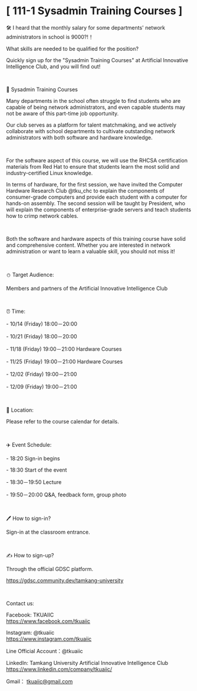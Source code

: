 # [ 111-1 Sysadmin Training Courses ]

🛠 I heard that the monthly salary for some departments' network administrators in school is 9000?!！

What skills are needed to be qualified for the position?

Quickly sign up for the "Sysadmin Training Courses" at Artificial Innovative Intelligence Club, and you will find out!

&nbsp;

📎 Sysadmin Training Courses

Many departments in the school often struggle to find students who are capable of being network administrators, and even capable students may not be aware of this part-time job opportunity.

Our club serves as a platform for talent matchmaking, and we actively collaborate with school departments to cultivate outstanding network administrators with both software and hardware knowledge.

&nbsp;

For the software aspect of this course, we will use the RHCSA certification materials from Red Hat to ensure that students learn the most solid and industry-certified Linux knowledge.

In terms of hardware, for the first session, we have invited the Computer Hardware Research Club @tku_chc to explain the components of consumer-grade computers and provide each student with a computer for hands-on assembly. The second session will be taught by President, who will explain the components of enterprise-grade servers and teach students how to crimp network cables.

&nbsp;

Both the software and hardware aspects of this training course have solid and comprehensive content. Whether you are interested in network administration or want to learn a valuable skill, you should not miss it!

&nbsp;

⛄️ Target Audience:

Members and partners of the Artificial Innovative Intelligence Club

&nbsp;

⏰ Time:

\- 10/14 (Friday) 18:00－20:00

\- 10/21 (Friday) 18:00－20:00

\- 11/18 (Friday) 19:00－21:00 Hardware Courses

\- 11/25 (Friday) 19:00－21:00 Hardware Courses

\- 12/02 (Friday) 19:00－21:00

\- 12/09 (Friday) 19:00－21:00

&nbsp;

📍 Location:

Please refer to the course calendar for details.

&nbsp;

✈️ Event Schedule:

\- 18:20 Sign-in begins

\- 18:30 Start of the event

\- 18:30－19:50 Lecture

\- 19:50－20:00 Q&A, feedback form, group photo

&nbsp;

🖊️ How to sign-in?

Sign-in at the classroom entrance.

&nbsp;

✍️ How to sign-up?

Through the official GDSC platform.

<https://gdsc.community.dev/tamkang-university>

&nbsp;

Contact us:

Facebook: TKUAIIC <br />https://www.facebook.com/tkuaiic

Instagram: @tkuaiic <br />https://www.instagram.com/tkuaiic

Line Official Account：@tkuaiic

LinkedIn: Tamkang University Artificial Innovative Intelligence Club <br />https://www.linkedin.com/company/tkuaiic/

Gmail： <tkuaiic@gmail.com>
